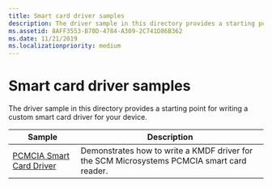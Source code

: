 ```yaml
---
title: Smart card driver samples
description: The driver sample in this directory provides a starting point for writing a custom smart card driver for your device.
ms.assetid: 8AFF3553-B70D-4784-A309-2C741D86B362
ms.date: 11/21/2019
ms.localizationpriority: medium
---
```


# Smart card driver samples

The driver sample in this directory provides a starting point for writing a custom smart card driver for your device.

| Sample | Description |
| --- | --- |
| [PCMCIA Smart Card Driver](https://docs.microsoft.com/samples/microsoft/windows-driver-samples/pcmcia-smart-card-driver) | Demonstrates how to write a KMDF driver for the SCM Microsystems PCMCIA smart card reader. |
